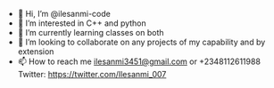 - 👋 Hi, I’m @ilesanmi-code
- 👀 I’m interested in C++ and python
- 🌱 I’m currently learning classes on both
- 💞️ I’m looking to collaborate on any projects of my capability and by extension
- 📫 How to reach me ilesanmi3451@gmail.com or +2348112611988
Twitter: https://twitter.com/Ilesanmi_007



<!---
ilesanmi-code/ilesanmi-code is a ✨ special ✨ repository because its `README.md` (this file) appears on your GitHub profile.
You can click the Preview link to take a look at your changes.
--->
